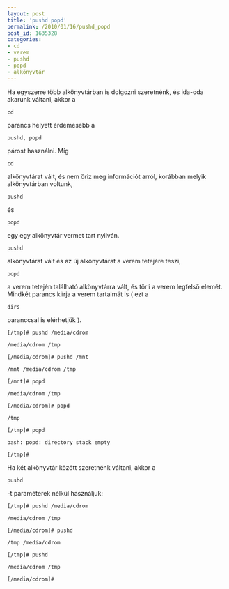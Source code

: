 ```yaml
---
layout: post
title: 'pushd popd'
permalink: /2010/01/16/pushd_popd
post_id: 1635328
categories: 
- cd
- verem
- pushd
- popd
- alkönyvtár
---
```


Ha egyszerre több alkönyvtárban is dolgozni szeretnénk, és ida-oda akarunk váltani, akkor a 
```
cd
```
 parancs helyett érdemesebb a 
```
pushd, popd
```
 párost használni. Míg 
```
cd
```
 alkönyvtárat vált, és nem őriz meg információt arról, korábban melyik alkönyvtárban voltunk, 
```
pushd
```
 és 
```
popd
```
 egy egy alkönyvtár vermet tart nyilván. 
```
pushd
```
 alkönyvtárat vált és az új alkönyvtárat a verem tetejére teszi, 
```
popd
```
 a verem tetején található alkönyvtárra vált, és törli a verem legfelső elemét. Mindkét parancs kiírja a verem tartalmát is ( ezt a 
```
dirs
```
 paranccsal is elérhetjük ).

```
[/tmp]# pushd /media/cdrom

/media/cdrom /tmp

[/media/cdrom]# pushd /mnt

/mnt /media/cdrom /tmp

[/mnt]# popd

/media/cdrom /tmp

[/media/cdrom]# popd

/tmp

[/tmp]# popd

bash: popd: directory stack empty

[/tmp]#
```
 



Ha két alkönyvtár között szeretnénk váltani, akkor a 
```
pushd
```
-t paraméterek nélkül használjuk:

```
[/tmp]# pushd /media/cdrom

/media/cdrom /tmp

[/media/cdrom]# pushd

/tmp /media/cdrom

[/tmp]# pushd

/media/cdrom /tmp

[/media/cdrom]#
```